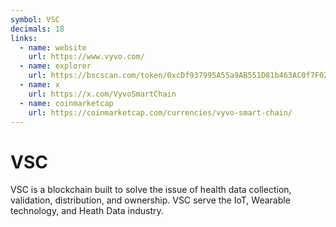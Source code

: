 ```yaml
---
symbol: VSC
decimals: 18
links:
  - name: website
    url: https://www.vyvo.com/
  - name: explorer
    url: https://bscscan.com/token/0xcDf937995A55a9AB551D81b463AC0f7F02795368
  - name: x
    url: https://x.com/VyvoSmartChain
  - name: coinmarketcap
    url: https://coinmarketcap.com/currencies/vyvo-smart-chain/
---
```


# VSC

VSC is a blockchain built to solve the issue of health data collection, validation, distribution, and ownership. VSC serve the IoT, Wearable technology, and Heath Data industry.
